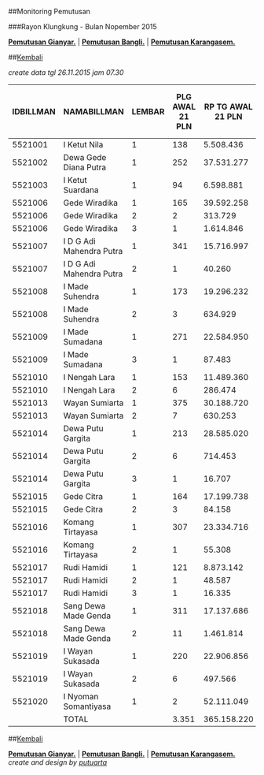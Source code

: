 ##Monitoring Pemutusan 

###Rayon Klungkung - Bulan Nopember 2015

**[Pemutusan Gianyar.](https://github.com/areabatur/3mm.3atur/blob/master/gianyar112015.markdown )** | 
**[Pemutusan Bangli.](https://github.com/areabatur/3mm.3atur/blob/master/bangli112015.markdown )** | 
**[Pemutusan Karangasem.](https://github.com/areabatur/3mm.3atur/blob/master/karangasem112015.markdown )**

##[Kembali](http://areabatur.github.io/3mm.3atur/)

_create data tgl 26.11.2015 jam 07.30_

| IDBILLMAN |       NAMABILLMAN        | LEMBAR |  PLG AWAL 21 PLN  |  RP TG AWAL 21 PLN  |  RP BK AWAL 21 PLN  |  TARGET AKHIR PLN  |  % REALISASI  |  SISA RP TG 26 07:30  |  SISA RP BK 26 07:30  |  SISA PLG 26 07:30  |  BELUM  |  DATANGI  |  SEGEL  |     LNS      |  SISA RP TG 25 16:45  |  SISA RP BK 25 16:45  |  SISA PLG 25 16:45  |  BELUM  |  DATANGI  |  SEGEL  |      LNS       |  SISA RP TG 25 01:45  |  SISA RP BK 25 01:45  |  SISA PLG 25 01:45  |  BELUM  |  DATANGI  |  SEGEL  |      LNS       |  |  SISA RP TG 24 0617  |  SISA RP BK  |  TPLG   |  BELUM  |  DATANGI  |  SEGEL  |     LNS      |  SISA RP TG 23 1830  |  SISA RP BK  |  TPLG   |  BELUM  |  DATANGI  |  SEGEL  |
|-----------|--------------------------|--------|-------------------|---------------------|---------------------|--------------------|---------------|-----------------------|-----------------------|---------------------|---------|-----------|---------|--------------|-----------------------|-----------------------|---------------------|---------|-----------|---------|----------------|-----------------------|-----------------------|---------------------|---------|-----------|---------|----------------|--|----------------------|--------------|---------|---------|-----------|---------|--------------|----------------------|--------------|---------|---------|-----------|---------|
|   5521001 | I Ketut Nila             |      1 | 138               |  5.508.436          |  423.000            |  408.025           |  (2,54)       |  1.853.665            |  162.000              |  54                 |  54     |           |         |  0|0         |  1.853.665            |  162.000              |  54                 |  54     |           |         |  1714049|63    |  3.567.714            |  351.000              |  117                |  117    |           |         |  650252|5      |  |  4.217.966           |  373.000     |  122    |  122    |           |         |  0|0         |  4.217.966           |  373.000     |  122    |  122    |           |         |
|   5521002 | Dewa Gede Diana Putra    |      1 | 252               |  37.531.277         |  1.591.343          |  2.780.048         |  (8,67)       |  29.662.996           |  1.196.343            |  173                |  173    |           |         |  0|0         |  29.662.996           |  1.196.343            |  173                |  173    |           |         |  433651|14     |  30.096.647           |  1.238.343            |  187                |  187    |           |         |  1209780|27    |  |  31.306.427          |  1.326.343   |  214    |  214    |           |         |  44138|2     |  31.350.565          |  1.332.343   |  216    |  216    |           |         |
|   5521003 | I Ketut Suardana         |      1 | 94                |  6.598.881          |  296.000            |  488.798           |  (4,47)       |  2.692.348            |  108.000              |  36                 |  36     |           |         |  470015|5    |  3.162.363            |  123.000              |  41                 |  41     |           |         |  185219|7      |  3.347.582            |  144.000              |  48                 |  48     |           |         |  857910|18     |  |  4.205.492           |  205.000     |  66     |  66     |           |         |  1824200|18  |  6.029.692           |  266.000     |  84     |  84     |           |         |
|   5521006 | Gede Wiradika            |      1 | 165               |  39.592.258         |  1.645.573          |  2.932.711         |  (6,31)       |  24.181.003           |  897.353              |  85                 |  85     |           |         |  190491|5    |  24.371.494           |  912.353              |  90                 |  90     |           |         |  980627|10     |  25.352.121           |  946.353              |  100                |  100    |           |         |  5518224|19    |  |  30.870.345          |  1.118.573   |  119    |  119    |           |         |  0|0         |  30.870.345          |  1.118.573   |  119    |  119    |           |         |
|   5521006 | Gede Wiradika            |      2 | 2                 |  313.729            |  24.000             |  23.239            |  (4,84)       |  159.061              |  9.000                |  1                  |  1      |           |         |  0|0         |  159.061              |  9.000                |  1                  |  1      |           |         |  0|0           |  159.061              |  9.000                |  1                  |  1      |           |         |  154668|1      |  |  313.729             |  24.000      |  2      |  2      |           |         |  0|0         |  313.729             |  24.000      |  2      |  2      |           |         |
|   5521006 | Gede Wiradika            |      3 | 1                 |  1.614.846          |  450.000            |  119.616           |  (11,50)      |  1.614.846            |  450.000              |  1                  |  1      |           |         |  0|0         |  1.614.846            |  450.000              |  1                  |  1      |           |         |  0|0           |  1.614.846            |  450.000              |  1                  |  1      |           |         |  0|0           |  |  1.614.846           |  450.000     |  1      |  1      |           |         |  0|0         |  1.614.846           |  450.000     |  1      |  1      |           |         |
|   5521007 | I D G Adi Mahendra Putra |      1 | 341               |  15.716.997         |  1.045.000          |  1.164.203         |  (2,64)       |  5.404.514            |  266.000              |  86                 |  86     |           |         |  0|0         |  5.404.514            |  266.000              |  86                 |  86     |           |         |  1200554|22    |  6.605.068            |  334.000              |  108                |  108    |           |         |  3338107|81    |  |  9.943.175           |  581.000     |  189    |  189    |           |         |  143386|4    |  10.086.561          |  593.000     |  193    |  193    |           |         |
|   5521007 | I D G Adi Mahendra Putra |      2 | 1                 |  40.260             |  9.000              |  2.982             |  2,00         |                       |                       |                     |  -      |           |         |  0|0         |                       |                       |                     |  -      |           |         |  40260|1       |  40.260               |  9.000                |  1                  |  1      |           |         |  0|0           |  |  40.260              |  9.000       |  1      |  1      |           |         |  0|0         |  40.260              |  9.000       |  1      |  1      |           |         |
|   5521008 | I Made Suhendra          |      1 | 173               |  19.296.232         |  677.000            |  1.429.327         |  (1,89)       |  5.232.144            |  248.000              |  48                 |  48     |           |         |  328499|3    |  5.560.643            |  257.000              |  51                 |  51     |           |         |  2107305|25    |  7.667.948            |  338.000              |  76                 |  76     |           |         |  3200811|37    |  |  10.868.759          |  463.000     |  113    |  113    |           |         |  91509|1     |  10.960.268          |  466.000     |  114    |  114    |           |         |
|   5521008 | I Made Suhendra          |      2 | 3                 |  634.929            |  39.000             |  47.031            |  (1,29)       |  154.668              |  15.000               |  1                  |  1      |           |         |  0|0         |  154.668              |  15.000               |  1                  |  1      |           |         |  0|0           |  154.668              |  15.000               |  1                  |  1      |           |         |  480261|2      |  |  634.929             |  39.000      |  3      |  3      |           |         |  0|0         |  634.929             |  39.000      |  3      |  3      |           |         |
|   5521009 | I Made Sumadana          |      1 | 271               |  22.584.950         |  889.000            |  1.672.931         |  (5,62)       |  12.477.099           |  537.000              |  168                |  168    |           |         |  276150|3    |  12.753.249           |  553.000              |  171                |  171    |           |         |  687540|10     |  13.440.789           |  583.000              |  181                |  181    |           |         |  2664381|21    |  |  16.105.170          |  656.000     |  202    |  202    |           |         |  0|0         |  16.105.170          |  656.000     |  202    |  202    |           |         |
|   5521009 | I Made Sumadana          |      3 | 1                 |  87.483             |  18.000             |  6.480             |  (11,50)      |  87.483               |  18.000               |  1                  |  1      |           |         |  0|0         |  87.483               |  18.000               |  1                  |  1      |           |         |  0|0           |  87.483               |  18.000               |  1                  |  1      |           |         |  0|0           |  |  87.483              |  18.000      |  1      |  1      |           |         |  0|0         |  87.483              |  18.000      |  1      |  1      |           |         |
|   5521010 | I Nengah Lara            |      1 | 153               |  11.489.360         |  596.000            |  851.049           |  (3,40)       |  4.591.808            |  267.000              |  67                 |  67     |           |         |  0|0         |  4.591.808            |  267.000              |  67                 |  67     |           |         |  296886|5      |  4.888.694            |  282.000              |  72                 |  72     |           |         |  1771225|10    |  |  6.659.919           |  319.000     |  82     |  82     |           |         |  316914|2    |  6.976.833           |  327.000     |  84     |  84     |           |         |
|   5521010 | I Nengah Lara            |      2 | 6                 |  286.474            |  60.000             |  21.220            |  (10,99)      |  275.584              |  51.000               |  5                  |  5      |           |         |  0|0         |  275.584              |  51.000               |  5                  |  5      |           |         |  0|0           |  275.584              |  51.000               |  5                  |  5      |           |         |  10890|1       |  |  286.474             |  60.000      |  6      |  6      |           |         |  0|0         |  286.474             |  60.000      |  6      |  6      |           |         |
|   5521013 | Wayan Sumiarta           |      1 | 375               |  30.188.720         |  1.327.000          |  2.236.164         |  (4,42)       |  14.072.572           |  614.000              |  163                |  163    |           |         |  274372|6    |  14.346.944           |  634.000              |  169                |  169    |           |         |  4022249|52    |  18.369.193           |  806.000              |  221                |  221    |           |         |  3419954|47    |  |  21.789.147          |  961.000     |  268    |  268    |           |         |  0|0         |  21.789.147          |  961.000     |  268    |  268    |           |         |
|   5521013 | Wayan Sumiarta           |      2 | 7                 |  630.253            |  63.000             |  46.685            |  (3,51)       |  257.000              |  18.000               |  2                  |  2      |           |         |  0|0         |  257.000              |  18.000               |  2                  |  2      |           |         |  160764|3      |  417.764              |  45.000               |  5                  |  5      |           |         |  134014|1      |  |  551.778             |  54.000      |  6      |  6      |           |         |  0|0         |  551.778             |  54.000      |  6      |  6      |           |         |
|   5521014 | Dewa Putu Gargita        |      1 | 213               |  28.585.020         |  895.000            |  2.117.374         |  (3,53)       |  11.494.488           |  314.000              |  85                 |  85     |           |         |  219703|2    |  11.714.191           |  320.000              |  87                 |  87     |           |         |  3324787|21    |  15.038.978           |  399.000              |  108                |  108    |           |         |  4775754|33    |  |  19.814.732          |  576.000     |  141    |  141    |           |         |  0|0         |  19.814.732          |  576.000     |  141    |  141    |           |         |
|   5521014 | Dewa Putu Gargita        |      2 | 6                 |  714.453            |  60.000             |  52.922            |  (1,78)       |  200.299              |  33.000               |  3                  |  3      |           |         |  0|0         |  200.299              |  33.000               |  3                  |  3      |           |         |  130065|1      |  330.364              |  42.000               |  4                  |  4      |           |         |  384089|2      |  |  714.453             |  60.000      |  6      |  6      |           |         |  0|0         |  714.453             |  60.000      |  6      |  6      |           |         |
|   5521014 | Dewa Putu Gargita        |      3 | 1                 |  16.707             |  18.000             |  1.238             |  (11,50)      |  16.707               |  18.000               |  1                  |  1      |           |         |  0|0         |  16.707               |  18.000               |  1                  |  1      |           |         |  0|0           |  16.707               |  18.000               |  1                  |  1      |           |         |  0|0           |  |  16.707              |  18.000      |  1      |  1      |           |         |  0|0         |  16.707              |  18.000      |  1      |  1      |           |         |
|   5521015 | Gede Citra               |      1 | 164               |  17.199.738         |  839.251            |  1.274.033         |  (2,13)       |  4.970.642            |  235.000              |  74                 |  74     |           |         |  294491|3    |  5.265.133            |  246.000              |  77                 |  77     |           |         |  913921|14     |  6.179.054            |  288.000              |  91                 |  91     |           |         |  4863333|15    |  |  11.042.387          |  438.251     |  106    |  106    |           |         |  1238889|1   |  12.281.276          |  448.251     |  107    |  107    |           |         |
|   5521015 | Gede Citra               |      2 | 3                 |  84.158             |  27.000             |  6.234             |  0,25         |  10.890               |  9.000                |  1                  |  1      |           |         |  0|0         |  10.890               |  9.000                |  1                  |  1      |           |         |  0|0           |  10.890               |  9.000                |  1                  |  1      |           |         |  0|0           |  |  10.890              |  9.000       |  1      |  1      |           |         |  0|0         |  10.890              |  9.000       |  1      |  1      |           |         |
|   5521016 | Komang Tirtayasa         |      1 | 307               |  23.334.716         |  1.041.000          |  1.728.469         |  (5,45)       |  12.876.996           |  516.000              |  158                |  158    |           |         |  0|0         |  12.876.996           |  516.000              |  158                |  158    |           |         |  1559858|24    |  14.436.854           |  595.000              |  182                |  182    |           |         |  2812796|38    |  |  17.249.650          |  760.000     |  220    |  220    |           |         |  0|0         |  17.249.650          |  760.000     |  220    |  220    |           |         |
|   5521016 | Komang Tirtayasa         |      2 | 1                 |  55.308             |  9.000              |  4.097             |  (11,50)      |  55.308               |  9.000                |  1                  |  1      |           |         |  0|0         |  55.308               |  9.000                |  1                  |  1      |           |         |  0|0           |  55.308               |  9.000                |  1                  |  1      |           |         |  0|0           |  |  55.308              |  9.000       |  1      |  1      |           |         |  0|0         |  55.308              |  9.000       |  1      |  1      |           |         |
|   5521017 | Rudi Hamidi              |      1 | 121               |  8.873.142          |  384.000            |  657.259           |  (1,44)       |  2.261.011            |  113.000              |  34                 |  34     |           |         |  0|0         |  2.261.011            |  113.000              |  34                 |  34     |           |         |  953429|12     |  3.214.440            |  151.000              |  46                 |  46     |           |         |  1911535|18    |  |  5.125.975           |  207.000     |  64     |  64     |           |         |  0|0         |  5.125.975           |  207.000     |  64     |  64     |           |         |
|   5521017 | Rudi Hamidi              |      2 | 1                 |  48.587             |  9.000              |  3.599             |  (2,54)       |  16.335               |  18.000               |  1                  |  1      |           |         |  0|0         |  16.335               |  18.000               |  1                  |  1      |           |         |  0|0           |  16.335               |  18.000               |  1                  |  1      |           |         |  0|0           |  |  16.335              |  18.000      |  1      |  1      |           |         |  0|0         |  16.335              |  18.000      |  1      |  1      |           |         |
|   5521017 | Rudi Hamidi              |      3 | 1                 |  16.335             |  18.000             |  1.210             |  2,00         |                       |                       |                     |         |           |         |  0|0         |                       |                       |                     |         |           |         |  0|0           |                       |                       |                     |         |           |         |  0|0           |  |                      |              |         |  -      |           |         |  0|0         |                      |              |         |  -      |           |         |
|   5521018 | Sang Dewa Made Genda     |      1 | 311               |  17.137.686         |  985.000            |  1.269.437         |  (4,91)       |  8.144.116            |  473.000              |  148                |  148    |           |         |  634033|11   |  8.778.149            |  508.000              |  159                |  159    |           |         |  1443010|27    |  10.221.159           |  589.000              |  186                |  186    |           |         |  2047509|30    |  |  12.268.668          |  681.000     |  216    |  216    |           |         |  26714|1     |  12.295.382          |  684.000     |  217    |  217    |           |         |
|   5521018 | Sang Dewa Made Genda     |      2 | 11                |  1.461.814          |  126.000            |  108.281           |  (5,00)       |  757.797              |  84.000               |  7                  |  7      |           |         |  0|0         |  757.797              |  84.000               |  7                  |  7      |           |         |  167173|1      |  924.970              |  93.000               |  8                  |  8      |           |         |  47262|1       |  |  972.232             |  102.000     |  9      |  9      |           |         |  0|0         |  972.232             |  102.000     |  9      |  9      |           |         |
|   5521019 | I Wayan Sukasada         |      1 | 220               |  22.906.856         |  742.000            |  1.696.776         |  (5,27)       |  12.312.869           |  378.000              |  109                |  109    |           |         |  20130|1     |  12.332.999           |  381.000              |  110                |  110    |           |         |  1587102|17    |  13.920.101           |  434.000              |  127                |  127    |           |         |  2958418|30    |  |  16.878.519          |  539.000     |  157    |  157    |           |         |  0|0         |  16.878.519          |  539.000     |  157    |  157    |           |         |
|   5521019 | I Wayan Sukasada         |      2 | 6                 |  497.566            |  54.000             |  36.856            |  (2,57)       |  168.362              |  18.000               |  2                  |  2      |           |         |  0|0         |  168.362              |  18.000               |  2                  |  2      |           |         |  236572|3      |  404.934              |  45.000               |  5                  |  5      |           |         |  92632|1       |  |  497.566             |  54.000      |  6      |  6      |           |         |  0|0         |  497.566             |  54.000      |  6      |  6      |           |         |
|   5521020 | I Nyoman Somantiyasa     |      1 | 2                 |  52.111.049         |  1.537.296          |  3.860.013         |  1,29         |  2.757.873            |  100.000              |  1                  |  1      |           |         |  0|0         |  2.757.873            |  100.000              |  1                  |  1      |           |         |  49353176|1    |  52.111.049           |  1.537.296            |  2                  |  2      |           |         |  0|0           |  |  52.111.049          |  1.537.296   |  2      |  2      |           |         |  0|0         |  52.111.049          |  1.537.296   |  2      |  2      |           |         |
|           | TOTAL                    |        |  3.351            |  365.158.220        |  15.897.463         |  27.048.305        |  (3,97)       |  158.760.484          |  7.174.696            |  1.516              |  1.516  |  -        |  -      |  2707884|39  |  161.468.368          |  7.304.696            |  1.555              |  1.555  |  -        |  -      |  71498197|333  |  232.966.565          |  9.846.992            |  1.888              |  1.888  |  -        |  -      |  43303805|438  |  |  276.270.370         |  11.665.463  |  2.326  |  2.326  |  -        |  -      |  3685750|29  |  279.956.120         |  11.768.463  |  2.355  |  2.355  |  -        |  -      |

##[Kembali](http://areabatur.github.io/3mm.3atur/)

**[Pemutusan Gianyar.](https://github.com/areabatur/3mm.3atur/blob/master/gianyar112015.markdown )** | 
**[Pemutusan Bangli.](https://github.com/areabatur/3mm.3atur/blob/master/bangli112015.markdown )** | 
**[Pemutusan Karangasem.](https://github.com/areabatur/3mm.3atur/blob/master/karangasem112015.markdown )**
_create and design by [putuarta](mailto:putuarta@gmail.com)_
